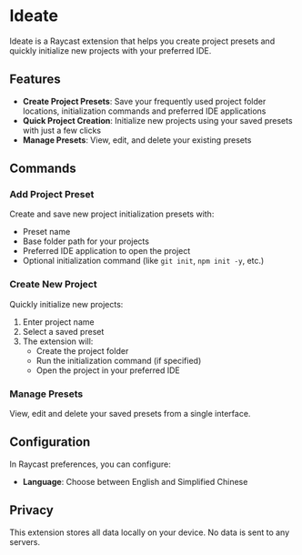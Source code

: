 # Ideate

Ideate is a Raycast extension that helps you create project presets and quickly initialize new projects with your preferred IDE.

## Features

- **Create Project Presets**: Save your frequently used project folder locations, initialization commands and preferred IDE applications
- **Quick Project Creation**: Initialize new projects using your saved presets with just a few clicks
- **Manage Presets**: View, edit, and delete your existing presets

## Commands

### Add Project Preset

Create and save new project initialization presets with:
- Preset name
- Base folder path for your projects
- Preferred IDE application to open the project
- Optional initialization command (like `git init`, `npm init -y`, etc.)

### Create New Project

Quickly initialize new projects:
1. Enter project name
2. Select a saved preset
3. The extension will:
   - Create the project folder
   - Run the initialization command (if specified)
   - Open the project in your preferred IDE

### Manage Presets

View, edit and delete your saved presets from a single interface.

## Configuration

In Raycast preferences, you can configure:
- **Language**: Choose between English and Simplified Chinese

## Privacy

This extension stores all data locally on your device. No data is sent to any servers.